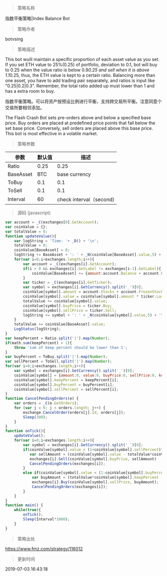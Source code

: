 
> 策略名称

指数平衡策略|Index Balance Bot

> 策略作者

botvsing

> 策略描述

This bot wuill maintain a specific proportion of each asset value as you set.
If you set ETH value to 25%(0.25) of portfolio, deviation to 0.1, bot will buy to 0.25 when the value ratio is below 0.9*0.25 and sell when it is above 1.1*0.25, thus, the ETH value is kept to a certain ratio.
Balancing more than one asset, you have to add trading pair separately, and ratios is input like "0.25|0.2|0.3".
Remember, the total ratio added up must lower than 1 and has a extra room to buy.

指数平衡策略。可以将资产按预设比例进行平衡，支持跨交易所平衡。注意同意个交易所要相邻添加。

The Flash Crash Bot sets pre-orders above and below a specified base price. Buy orders are placed at predefined price points that fall below the set base price. Conversely, sell orders are placed above this base price. This bot is most effective in a volatile market.

> 策略参数



|参数|默认值|描述|
|----|----|----|
|Ratio|0.25|0.25|0.25|assets ratio(separate by "|")|
|BaseAsset|BTC|base currency|
|ToBuy|0.1|0.1|0.1|Deviation ratio to buy|
|ToSell|0.1|0.1|0.1|Deviation ratio to sell|
|Interval|60|check interval（second)|


> 源码 (javascript)

``` javascript
var account = _C(exchanges[0].GetAccount);
var coinValue = {};
var totalValue = 0;
function updateValue(){
    var logString = 'Time: '+ _D() + '\n';
    totalValue = 0;
    coinValue[BaseAsset] = 0;
    logString += BaseAsset + ': ' + _N(coinValue[BaseAsset].value,5) + '\n';
    for(var i=0;i<exchanges.length;i++){
        var account = _C(exchanges[i].GetAccount);
        if(i > 0 && exchanges[i].GetLabel != exchanges[i-1].GetLabel){
            coinValue[BaseAsset] += {amount:account.Balance + account.FrozenBalance, value:account.Balance + account.FrozenBalance};
        }
        var ticker = _C(exchanges[i].GetTicker);
        var symbol = exchanges[i].GetCurrency().split('_')[0];
        coinValue[symbol].amount = account.Stocks + account.FrozenStocks;
        coinValue[symbol].value = coinValue[symbol].amount * ticker.Last;
        totalValue += coinValue[symbol].value;
        coinValue[symbol].buyPrice = ticker.Buy;
        coinValue[symbol].sellPrice = ticker.Sell;
        logString += symbol + ': ' + _N(coinValue[symbol].value,5) + '\n'
    }
    totalValue += coinValue[BaseAsset].value;
    LogStatus(logString);
}
var keepPercent = Ratio.split('|').map(Number);
if(math.sum(keepPercent) > 1){
    throw 'sum of keep percent should be lower than 1';
}
var buyPercent = ToBuy.split('|').map(Number);
var sellPercent = ToSell.split('|').map(Number);
for(var i=0;i<exchanges.length;i++){
    var symbol = exchanges[i].GetCurrency().split('_')[0];
    coinValue[symbol] = {amount:0, value:0, buyPrice:0, sellPrice:0, keepPercent:0, buyPercent:0, sellPercent:0};
    coinValue[symbol].keepPercent = keepPercent[i];
    coinValue[symbol].buyPercent = buyPercent[i];
    coinValue[symbol].sellPercent = sellPercent[i];
}
function CancelPendingOrders(e) {
    var orders = _C(e.GetOrders);
    for (var j = 0; j < orders.length; j++) {
        exchange.CancelOrder(orders[j].Id, orders[j]);
        Sleep(300);
    }
}
function onTick(){
    updateValue();
    for(var i=0;i<exchanges.length;i++){
        var symbol = exchanges[i].GetCurrency().split('_')[0];
        if(coinValue[symbol].value > (1+coinValue[symbol].sellPercent)*totalValue*coinValue[symbol].keepPercent){
           var sellAmount = (coinValue[symbol].value - totalValue*coinValue[symbol].keepPercent)/coinValue[symbol].buyPrice
           exchanges[i].Sell(coinValue[symbol].buyPrice, sellAmount)
           CancelPendingOrders(exchanges[i]);
        }
        else if(coinValue[symbol].value < (1-coinValue[symbol].buyPercent)*totalValue*coinValue[symbol].keepPercent){
            var buyAmount = (totalValue*coinValue[symbol].keepPercent - coinValue[symbol].value)/coinValue[symbol].sellPrice
            exchanges[i].Buy(coinValue[symbol].sellPrice, buyAmount);
            CancelPendingOrders(exchanges[i]);
        }        
    }
}
function main() {
    while(true){
        onTick();
        Sleep(Interval*1000);
    }
}
```

> 策略出处

https://www.fmz.com/strategy/116012

> 更新时间

2019-07-03 16:43:18
